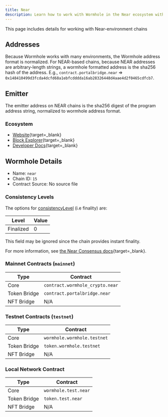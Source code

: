 ```yaml
---
title: Near
description: Learn how to work with Wormhole in the Near ecosystem with tools, address formats, contract details, and finality levels for various environments.
---
```


This page includes details for working with Near-environment chains

## Addresses

Because Wormhole works with many environments, the Wormhole address format is normalized. For NEAR-based chains, because NEAR addresses are arbitrary-length strings, a wormhole formatted address is the sha256 hash of the address. E.g., `contract.portalbridge.near` => `0x148410499d3fcda4dcfd68a1ebfcdddda16ab28326448d4aae4d2f0465cdfcb7`.

## Emitter 

The emitter address on NEAR chains is the sha256 digest of the program address string, normalized to wormhole address format.

### Ecosystem

- [Website](https://near.org/){target=_blank}
- [Block Explorer](https://nearblocks.io/){target=_blank}
- [Developer Docs](https://docs.near.org/){target=_blank}

## Wormhole Details

- Name: `near`
- Chain ID: `15`
- Contract Source: No source file

### Consistency Levels

The options for [consistencyLevel](../../reference/components/core-contracts.md#consistencyLevel) (i.e finality) are:

|Level|Value|
|-----|-----|
|Finalized|0|

This field may be ignored since the chain provides instant finality.

For more information, see [the Near Consensus docs](https://nomicon.io/ChainSpec/Consensus){target=_blank}.

### Mainnet Contracts (<code>mainnet</code>)

|Type|Contract|
|----|--------|
|Core|`contract.wormhole_crypto.near`|
|Token Bridge|`contract.portalbridge.near`|
|NFT Bridge|N/A|

### Testnet Contracts (<code>testnet</code>)

|Type|Contract|
|----|--------|
|Core|`wormhole.wormhole.testnet`|
|Token Bridge|`token.wormhole.testnet`|
|NFT Bridge|N/A|

### Local Network Contract

|Type|Contract|
|----|--------|
|Core|`wormhole.test.near`|
|Token Bridge|`token.test.near`|
|NFT Bridge|N/A|